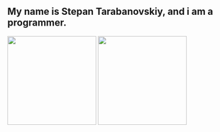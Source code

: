 ## My name is Stepan Tarabanovskiy, and i am a programmer.
<img src="[http://url.to/image.png](https://upload.wikimedia.org/wikipedia/commons/thumb/c/c3/Python-logo-notext.svg/935px-Python-logo-notext.svg.png)" width="200" height="200">
<img src="http://url.to/image.png" width="200" height="200">



<!--
**STEPANBARSIKOV/STEPANBARSIKOV** is a ✨ _special_ ✨ repository because its `README.md` (this file) appears on your GitHub profile.

Here are some ideas to get you started:

- 🔭 I’m currently working on ...
- 🌱 I’m currently learning ...
- 👯 I’m looking to collaborate on ...
- 🤔 I’m looking for help with ...
- 💬 Ask me about ...
- 📫 How to reach me: ...
- 😄 Pronouns: ...
- ⚡ Fun fact: ...
-->
